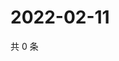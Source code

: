 # 2022-02-11

共 0 条

<!-- BEGIN WEIBO -->
<!-- 最后更新时间 Fri Feb 11 2022 21:07:04 GMT+0800 (China Standard Time) -->

<!-- END WEIBO -->
